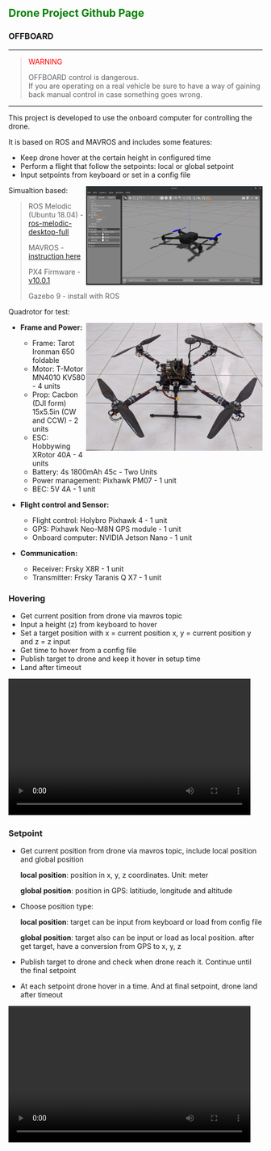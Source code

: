 ## <span style="color:green">Drone Project Github Page</span>

### OFFBOARD

---

> <span style="color:red">WARNING</span> 
> 
> OFFBOARD control is dangerous.<br>If you are operating on a real vehicle be sure to have a way of gaining back manual control in case something goes wrong.

---

This project is developed to use the onboard computer for controlling the drone. 

It is based on ROS and MAVROS and includes some features:

- Keep drone hover at the certain height in configured time
- Perform a flight that follow the setpoints: local or global setpoint
- Input setpoints from keyboard or set in a config file

Simualtion based: <img src="img/Screenshot 2021-05-26 16:08:37.png" alt="Gazebo simulation" align="right" width="350">
> ROS Melodic (Ubuntu 18.04) - [ros-melodic-desktop-full](http://wiki.ros.org/melodic/Installation/Ubuntu)
>
> MAVROS - [instruction here](https://docs.px4.io/master/en/ros/mavros_installation.html#binary-installation-debian-ubuntu)
>
> PX4 Firmware - [v10.0.1](https://github.com/congtranv/Firmware)
>
> Gazebo 9 - install with ROS

Quadrotor for test: 

- **Frame and Power:** <img src="img/IMG_20200828_123627.jpg" alt="Drone for test" align="right" width="350">
  - Frame: Tarot Ironman 650 foldable
  - Motor: T-Motor MN4010 KV580 - 4 units
  - Prop: Cacbon (DJI form) 15x5.5in (CW and CCW) - 2 units
  - ESC: Hobbywing XRotor 40A - 4 units
  - Battery: 4s 1800mAh 45c - Two Units
  - Power management: Pixhawk PM07 - 1 unit
  - BEC: 5V 4A - 1 unit

- **Flight control and Sensor:** 
  - Flight control: Holybro Pixhawk 4 - 1 unit
  - GPS: Pixhawk Neo-M8N GPS module - 1 unit
  - Onboard computer: NVIDIA Jetson Nano - 1 unit

- **Communication:**
  - Receiver: Frsky X8R - 1 unit
  - Transmitter: Frsky Taranis Q X7 - 1 unit

### Hovering
- Get current position from drone via mavros topic
- Input a height (z) from keyboard to hover
- Set a target position with x = current position x, y = current position y and z = z input
- Get time to hover from a config file
- Publish target to drone and keep it hover in setup time
- Land after timeout

<video width="480" height="270" controls>
  <source src="video/hovering.mp4" type="video/mp4">
</video>

### Setpoint
- Get current position from drone via mavros topic, include local position and global position

  **local position**: position in x, y, z coordinates. Unit: meter
  
  **global position**: position in GPS: latitiude, longitude and altitude
- Choose position type:
  
  **local position**: target can be input from keyboard or load from config file
  
  **global position**: target also can be input or load as local position. after get target, have a conversion from GPS to x, y, z
- Publish target to drone and check when drone reach it. Continue until the final setpoint
- At each setpoint drone hover in a time. And at final setpoint, drone land after timeout

<video width="480" height="270" controls>
  <source src="video/sepoints.mp4" type="video/mp4">
</video>

<!-- 
```markdown
Syntax highlighted code block

# Header 1
## Header 2
### Header 3

- Bulleted
- List

1. Numbered
2. List

**Bold** and _Italic_ and `Code` text

[Link](url) and ![Image](src)
``` 

For more details see [GitHub Flavored Markdown](https://guides.github.com/features/mastering-markdown/). 

<details>
<summary markdown="span">First level collapsible item</summary>
**Lorem ipsum dolor sit amet...**
<details>
<summary markdown="span">Second level collapsible item</summary>
*Sed ut perspiciatis unde omnis iste natus...*
</details>
</details>

-->

<!-- 
### Jekyll Themes

Your Pages site will use the layout and styles from the Jekyll theme you have selected in your [repository settings](https://github.com/congtranv/offboard/settings/pages). The name of this theme is saved in the Jekyll `_config.yml` configuration file.

### Support or Contact

Having trouble with Pages? Check out our [documentation](https://docs.github.com/categories/github-pages-basics/) or [contact support](https://support.github.com/contact) and we’ll help you sort it out.
-->
